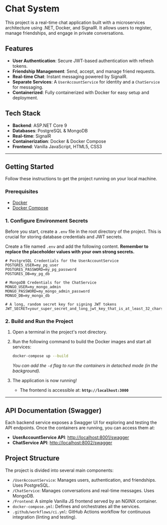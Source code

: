 # Chat System

This project is a real-time chat application built with a microservices architecture using .NET, Docker, and SignalR. It allows users to register, manage friendships, and engage in private conversations.

## Features

* **User Authentication**: Secure JWT-based authentication with refresh tokens.
* **Friendship Management**: Send, accept, and manage friend requests.
* **Real-time Chat**: Instant messaging powered by SignalR.
* **Separate Services**: A `UserAccountService` for identity and a `ChatService` for messaging.
* **Containerized**: Fully containerized with Docker for easy setup and deployment.

## Tech Stack

* **Backend**: ASP.NET Core 9
* **Databases**: PostgreSQL & MongoDB
* **Real-time**: SignalR
* **Containerization**: Docker & Docker Compose
* **Frontend**: Vanilla JavaScript, HTML5, CSS3

-----

## Getting Started

Follow these instructions to get the project running on your local machine.

### Prerequisites

* [Docker](https://www.docker.com/products/docker-desktop/)
* [Docker Compose](https://docs.docker.com/compose/install/)

### 1\. Configure Environment Secrets

Before you start, create a `.env` file in the root directory of the project. This is crucial for storing database credentials and JWT secrets.

Create a file named `.env` and add the following content. **Remember to replace the placeholder values with your own strong secrets.**

```env
# PostgreSQL Credentials for the UserAccountService
POSTGRES_USER=my_pg_user
POSTGRES_PASSWORD=my_pg_password
POSTGRES_DB=my_pg_db

# MongoDB Credentials for the ChatService
MONGO_USER=my_mongo_admin
MONGO_PASSWORD=my_mongo_admin_password
MONGO_DB=my_mongo_db

# A long, random secret key for signing JWT tokens
JWT_SECRET=your_super_secret_and_long_jwt_key_that_is_at_least_32_chars
```

### 2\. Build and Run the Project

1.  Open a terminal in the project's root directory.

2.  Run the following command to build the Docker images and start all services:

    ```bash
    docker-compose up --build
    ```

    *You can add the `-d` flag to run the containers in detached mode (in the background).*

3.  The application is now running\!

    * The frontend is accessible at: **`http://localhost:3000`**

-----

## API Documentation (Swagger)

Each backend service exposes a Swagger UI for exploring and testing the API endpoints. Once the containers are running, you can access them at:

* **UserAccountService API**: [http://localhost:8001/swagger](https://www.google.com/search?q=http://localhost:8001/swagger)
* **ChatService API**: [http://localhost:8002/swagger](https://www.google.com/search?q=http://localhost:8002/swagger)

## Project Structure

The project is divided into several main components:

* `/UserAccountService`: Manages users, authentication, and friendships. Uses PostgreSQL.
* `/ChatService`: Manages conversations and real-time messages. Uses MongoDB.
* `/Frontend`: A simple Vanilla JS frontend served by an NGINX container.
* `docker-compose.yml`: Defines and orchestrates all the services.
* `.github/workflows/ci.yml`: GitHub Actions workflow for continuous integration (linting and testing).